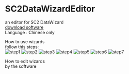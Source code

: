 # SC2DataWizardEditor
an editor for SC2 DataWizard  
[download software](https://github.com/ttoyou/SC2DataWizardEditor/blob/master/%E9%93%B6%E6%B2%B3%E7%BC%96%E8%BE%91%E5%99%A8%E6%95%B0%E6%8D%AE%E5%90%91%E5%AF%BC%E4%BA%A7%E7%94%9F%E5%99%A8%E6%96%B0%E7%89%881.0.10.22.zip)  
Language : Chinese only  
  
How to use wizards  
follow this steps:  
![step1](/How%20to%20use%20wizards/step1.JPG)
![step2](/How%20to%20use%20wizards/step2.JPG)
![step3](/How%20to%20use%20wizards/step3.JPG)
![step4](/How%20to%20use%20wizards/step4.JPG)
![step5](/How%20to%20use%20wizards/step5.JPG)
![step6](/How%20to%20use%20wizards/step6.JPG)
![step7](/How%20to%20use%20wizards/step7.JPG)
  
How to edit wizards  
by the software
